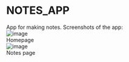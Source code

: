# NOTES_APP
App for making notes.
Screenshots of the app:
<br>
![image](https://user-images.githubusercontent.com/20831527/213980344-c555efd1-06cd-41f4-b215-9cc4cda4d98a.png)
</br>
Homepage
<br>
![image](https://user-images.githubusercontent.com/20831527/213980412-a16e900f-b011-4692-ba4e-8d7c4e8ce1a0.png)
</br>Notes page
